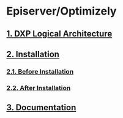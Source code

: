 # Episerver/Optimizely

## [1. DXP Logical Architecture](https://github.com/lamkhai/episerver/wiki/Episerver-DXP-Logical-Architecture)

## [2. Installation](https://github.com/lamkhai/episerver/tree/installation)

### [2.1. Before Installation](https://github.com/lamkhai/episerver/tree/db2f918a1a8f65accd28c39210504e85a5abe395)

### [2.2. After Installation](https://github.com/lamkhai/episerver/tree/2f85134add9a84b19c692e948f28f256f1e57e6d)

## [3. Documentation](https://github.com/lamkhai/episerver/wiki/Documentation)
